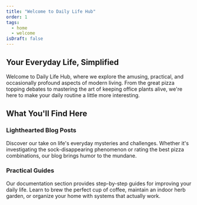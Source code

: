 ```yaml
---
title: "Welcome to Daily Life Hub"
order: 1
tags:
  - home
  - welcome
isDraft: false
---
```


## Your Everyday Life, Simplified

Welcome to Daily Life Hub, where we explore the amusing, practical, and occasionally profound aspects of modern living. From the great pizza topping debates to mastering the art of keeping office plants alive, we're here to make your daily routine a little more interesting.

## What You'll Find Here

### Lighthearted Blog Posts
Discover our take on life's everyday mysteries and challenges. Whether it's investigating the sock-disappearing phenomenon or rating the best pizza combinations, our blog brings humor to the mundane.

### Practical Guides
Our documentation section provides step-by-step guides for improving your daily life. Learn to brew the perfect cup of coffee, maintain an indoor herb garden, or organize your home with systems that actually work.
